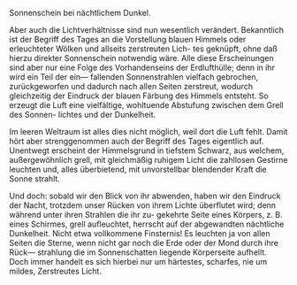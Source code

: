 Sonnenschein bei nächtlichem Dunkel.

Aber auch die Lichtverhältnisse sind nun wesentlich verändert.
Bekanntlich ist der Begriff des Tages an die Vorstellung blauen
Himmels oder erleuchteter Wölken und allseits zerstreuten Lich-
tes geknüpft, ohne daß hierzu direkter Sonnenschein notwendig
wäre. Alle diese Erscheinungen sind aber nur eine Folge des
Vorhandenseins der Erdlufthülle; denn in ihr wird ein Teil der ein—
fallenden Sonnenstrahlen vielfach gebrochen, zurückgeworfen und
dadurch nach allen Seiten zerstreut, wodurch gleichzeitig der Eindruck
der blauen Färbung des Himmels entsteht. So erzeugt die Luft eine
vielfältige, wohltuende Abstufung zwischen dem Grell des Sonnen-
lichtes und der Dunkelheit.

Im leeren Weltraum ist alles dies nicht möglich, weil dort die
Luft fehlt. Damit hört aber strenggenommen auch der Begriff
des Tages eigentlich auf. Unentwegt erscheint der Himmelsgrund
in tiefstem Schwarz, aus welchem, außergewöhnlich grell, mit
gleichmäßig ruhigem Licht die zahllosen Gestirne leuchten und, alles
überbietend, mit unvorstellbar blendender Kraft die Sonne strahlt.

Und doch: sobald wir den Blick von ihr abwenden, haben wir
den Eindruck der Nacht, trotzdem unser Rücken von ihrem Lichte
überflutet wird; denn während unter ihren Strahlen die ihr zu-
gekehrte Seite eines Körpers, z. B. eines Schirmes, grell aufleuchtet,
herrscht auf der abgewandten nächtliche Dunkelheit. Nicht etwa
vollkommene Finsternis! Es leuchten ja von allen Seiten die Sterne,
wenn nicht gar noch die Erde oder der Mond durch ihre Rück—
strahlung die im Sonnenschatten liegende Körperseite aufhellt.
Doch immer handelt es sich hierbei nur um härtestes, scharfes,
nie um mildes, Zerstreutes Licht.

